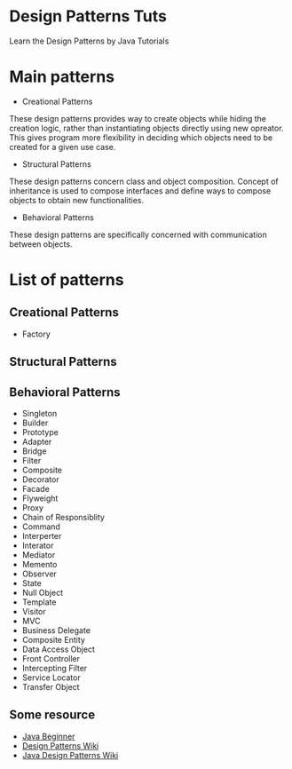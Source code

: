 # Design Patterns Tuts

Learn the Design Patterns by Java Tutorials

# Main patterns
* Creational Patterns

These design patterns provides way to create objects while hiding the creation logic, rather than instantiating objects directly using new opreator. This gives program more flexibility in deciding which objects need to be created for a given use case.

* Structural Patterns

These design patterns concern class and object composition. Concept of inheritance is used to compose interfaces and define ways to compose objects to obtain new functionalities.

* Behavioral Patterns

These design patterns are specifically concerned with communication between objects.

# List of patterns
## Creational Patterns
* Factory

## Structural Patterns

## Behavioral Patterns

* Singleton
* Builder
* Prototype
* Adapter
* Bridge
* Filter
* Composite
* Decorator
* Facade
* Flyweight
* Proxy
* Chain of Responsiblity
* Command
* Interperter
* Interator
* Mediator
* Memento
* Observer
* State
* Null Object
* Template
* Visitor
* MVC
* Business Delegate
* Composite Entity
* Data Access Object
* Front Controller
* Intercepting Filter
* Service Locator
* Transfer Object

## Some resource
* [Java Beginner](http://docs.oracle.com/javase/tutorial/)
* [Design Patterns Wiki](http://en.wikipedia.org/wiki/Software_design_pattern)
* [Java Design Patterns Wiki](http://en.wikibooks.org/wiki/Java_Programming/Design_Patterns)

